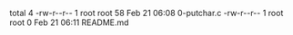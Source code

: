 total 4
-rw-r--r-- 1 root root 58 Feb 21 06:08 0-putchar.c
-rw-r--r-- 1 root root  0 Feb 21 06:11 README.md
